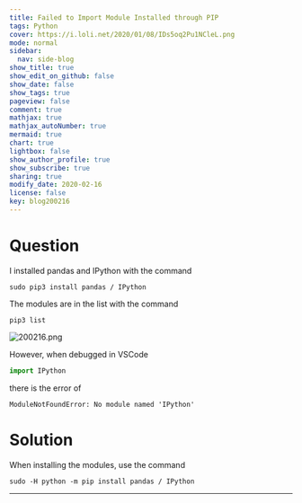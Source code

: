 ```yaml
---
title: Failed to Import Module Installed through PIP
tags: Python
cover: https://i.loli.net/2020/01/08/IDs5oq2Pu1NCleL.png
mode: normal
sidebar:
  nav: side-blog
show_title: true
show_edit_on_github: false
show_date: false
show_tags: true
pageview: false
comment: true
mathjax: true
mathjax_autoNumber: true
mermaid: true
chart: true
lightbox: false
show_author_profile: true
show_subscribe: true
sharing: true
modify_date: 2020-02-16
license: false
key: blog200216
---
```


# Question

I installed pandas and IPython with the command

`sudo pip3 install pandas / IPython`

The modules are in the list with the command

`pip3 list`

![200216.png](https://i.loli.net/2020/02/16/uObRqny8eEG4w3Q.png)

<!--more-->

However, when debugged in VSCode

```python
import IPython
```

there is the error of

`ModuleNotFoundError: No module named 'IPython'`

# Solution

When installing the modules, use the command

`sudo -H python -m pip install pandas / IPython`

---